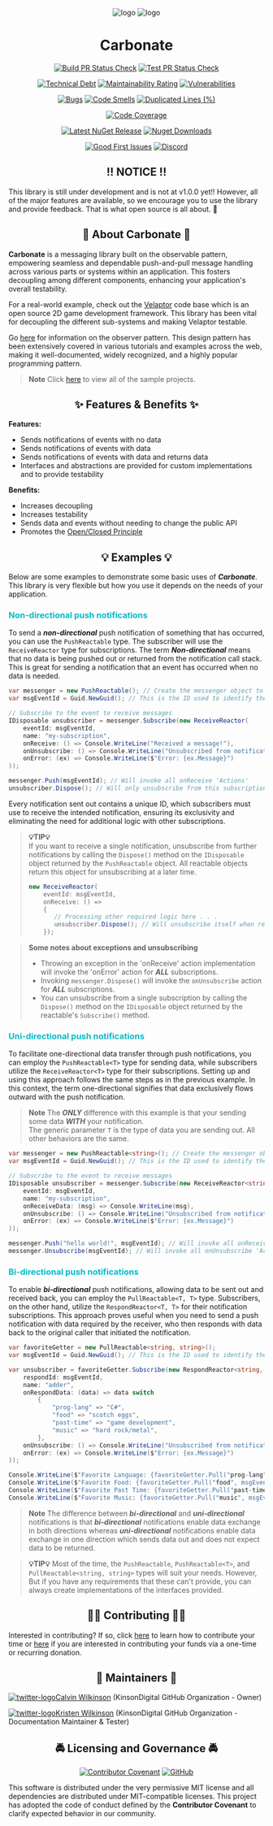<div align="center">

![logo](https://raw.githubusercontent.com/KinsonDigital/Carbonate/preview/Images/carbonate-logo-light-mode.svg#gh-light-mode-only)
![logo](https://raw.githubusercontent.com/KinsonDigital/Carbonate/preview/Images/carbonate-logo-dark-mode.svg#gh-dark-mode-only)
</div>

<h1 style="border:0;font-weight:bold" align="center">Carbonate</h1>

<div align="center">

[![Build PR Status Check](https://img.shields.io/github/actions/workflow/status/KinsonDigital/Carbonate/build-status-check.yml?label=%E2%9A%99%EF%B8%8FBuild)](https://github.com/KinsonDigital/Carbonate/actions/workflows/build-status-check.yml)
[![Test PR Status Check](https://img.shields.io/github/actions/workflow/status/KinsonDigital/Carbonate/test-status-check.yml?label=%F0%9F%A7%AATests)](https://github.com/KinsonDigital/Carbonate/actions/workflows/test-status-check.yml)

[![Technical Debt](https://sonarcloud.io/api/project_badges/measure?project=KinsonDigital_Carbonate&metric=sqale_index)](https://sonarcloud.io/summary/new_code?id=KinsonDigital_Carbonate)
[![Maintainability Rating](https://sonarcloud.io/api/project_badges/measure?project=KinsonDigital_Carbonate&metric=sqale_rating)](https://sonarcloud.io/summary/new_code?id=KinsonDigital_Carbonate)
[![Vulnerabilities](https://sonarcloud.io/api/project_badges/measure?project=KinsonDigital_Carbonate&metric=vulnerabilities)](https://sonarcloud.io/summary/new_code?id=KinsonDigital_Carbonate)

[![Bugs](https://sonarcloud.io/api/project_badges/measure?project=KinsonDigital_Carbonate&metric=bugs)](https://sonarcloud.io/summary/new_code?id=KinsonDigital_Carbonate)
[![Code Smells](https://sonarcloud.io/api/project_badges/measure?project=KinsonDigital_Carbonate&metric=code_smells)](https://sonarcloud.io/summary/new_code?id=KinsonDigital_Carbonate)
[![Duplicated Lines (%)](https://sonarcloud.io/api/project_badges/measure?project=KinsonDigital_Carbonate&metric=duplicated_lines_density)](https://sonarcloud.io/summary/new_code?id=KinsonDigital_Carbonate)

[![Code Coverage](https://img.shields.io/codecov/c/github/KinsonDigital/Carbonate/preview?label=Code%20Coverage&logo=CodeCov&style=flat)](https://app.codecov.io/gh/KinsonDigital/Carbonate)

[![Latest NuGet Release](https://img.shields.io/nuget/vpre/kinsondigital.Carbonate?label=Latest%20Release&logo=nuget)](https://www.nuget.org/packages/KinsonDigital.Carbonate)
[![Nuget Downloads](https://img.shields.io/nuget/dt/KinsonDigital.Carbonate?color=0094FF&label=nuget%20downloads&logo=nuget)](https://www.nuget.org/stats/packages/KinsonDigital.Carbonate?groupby=Version)

[![Good First Issues](https://img.shields.io/github/issues/kinsondigital/Carbonate/good%20first%20issue?color=7057ff&label=Good%20First%20Issues)](https://github.com/KinsonDigital/Carbonate/issues?q=is%3Aissue+is%3Aopen+label%3A%22good+first+issue%22)
[![Discord](https://img.shields.io/discord/481597721199902720?color=%23575CCB&label=chat%20on%20discord&logo=discord&logoColor=white)](https://discord.gg/qewu6fNgv7)
</div>
<h2 style="font-weight:bold;border:0" align="center" >!! NOTICE !!</h2>

This library is still under development and is not at v1.0.0 yet!!  However, all of the major features are available, so we encourage you to use the library and provide feedback.  That is what open source is all about. 🥳

<h2 style="font-weight:bold;border:0" align="center">📖 About Carbonate 📖</h2>

**Carbonate** is a messaging library built on the observable pattern, empowering seamless and dependable push-and-pull message handling across various parts or systems within an application. This fosters decoupling among different components, enhancing your application's overall testability.

For a real-world example, check out the [Velaptor](https://github.com/KinsonDigital/Velaptor) code base which is an open source 2D game development framework.  This library has been vital for decoupling the different sub-systems and making Velaptor testable.

Go [here](https://refactoring.guru/design-patterns/observer) for information on the observer pattern. This design pattern has been extensively covered in various tutorials and examples across the web, making it well-documented, widely recognized, and a highly popular programming pattern.

> **Note** Click [here](https://github.com/KinsonDigital/Carbonate/tree/preview/Samples) to view all of the sample projects.

<h2 style="font-weight:bold;border:0" align="center">✨ Features & Benefits ✨</h2>

**Features:**
- Sends notifications of events with no data
- Sends notifications of events with data
- Sends notifications of events with data and returns data
- Interfaces and abstractions are provided for custom implementations and to provide testability

**Benefits:**
- Increases decoupling
- Increases testability
- Sends data and events without needing to change the public API
- Promotes the [Open/Closed Principle](https://www.tutorialsteacher.com/csharp/open-closed-principle)

<h2 style="font-weight:bold;border:0" align="center">💡 Examples 💡</h2>

Below are some examples to demonstrate some basic uses of ***Carbonate***.  This library is very flexible but how you use it depends on the needs of your application.

<h3 style="font-weight:bold;color: #00BBC6">Non-directional push notifications</h3>

To send a _**non-directional**_ push notification of something that has occurred, you can use the `PushReactable` type. The subscriber will use the `ReceiveReactor` type for subscriptions. The term _**Non-directional**_ means that no data is being pushed out or returned from the notification call stack.  This is great for sending a notification that an event has occurred when no data is needed.

```cs
var messenger = new PushReactable(); // Create the messenger object to push notifications
var msgEventId = Guid.NewGuid(); // This is the ID used to identify the event

// Subscribe to the event to receive messages
IDisposable unsubscriber = messenger.Subscribe(new ReceiveReactor(
    eventId: msgEventId,
    name: "my-subscription",
    onReceive: () => Console.WriteLine("Received a message!"),
    onUnsubscribe: () => Console.WriteLine("Unsubscribed from notifications!"),
    onError: (ex) => Console.WriteLine($"Error: {ex.Message}")
));

messenger.Push(msgEventId); // Will invoke all onReceive 'Actions'
unsubscriber.Dispose(); // Will only unsubscribe from this subscription
```

Every notification sent out contains a unique ID, which subscribers must use to receive the intended notification, ensuring its exclusivity and eliminating the need for additional logic with other subscriptions.

> **💡TIP💡**  
> If you want to receive a single notification, unsubscribe from further notifications by calling the `Dispose()`
> method on the `IDisposable` object returned by the `PushReactable` object. All reactable objects return this object for unsubscribing at a later time.
> ```cs
> new ReceiveReactor(
>     eventId: msgEventId,
>     onReceive: () =>
>     {
>        // Processing other required logic here . . .
>        unsubscriber.Dispose(); // Will unsubscribe itself when receiving the notification
>     });
> ```

> **Some notes about exceptions and unsubscribing**
> - Throwing an exception in the 'onReceive' action implementation will invoke the 'onError' action for _**ALL**_ subscriptions.
> - Invoking `messenger.Dispose()` will invoke the `onUnsubscribe` action for _**ALL**_ subscriptions.
> - You can unsubscribe from a single subscription by calling the `Dispose()` method on the `IDisposable` object returned by the reactable's `Subscribe()` method.


<h3 style="font-weight:bold;color: #00BBC6">Uni-directional push notifications</h3>

To facilitate one-directional data transfer through push notifications, you can employ the `PushReactable<T>` type for sending data, while subscribers utilize the `ReceiveReactor<T>` type for their subscriptions. Setting up and using this approach follows the same steps as in the previous example. In this context, the term one-directional signifies that data exclusively flows outward with the push notification.

> **Note** The _**ONLY**_ difference with this example is that your sending some data _**WITH**_ your notification.  
> The generic parameter `T` is the type of data you are sending out.
> All other behaviors are the same.

```cs
var messenger = new PushReactable<string>(); // Create the messenger object to push notifications
var msgEventId = Guid.NewGuid(); // This is the ID used to identify the event

// Subscribe to the event to receive messages
IDisposable unsubscriber = messenger.Subscribe(new ReceiveReactor<string>(
    eventId: msgEventId,
    name: "my-subscription",
    onReceiveData: (msg) => Console.WriteLine(msg),
    onUnsubscribe: () => Console.WriteLine("Unsubscribed from notifications!"),
    onError: (ex) => Console.WriteLine($"Error: {ex.Message}")
));

messenger.Push("hello world!", msgEventId); // Will invoke all onReceive 'Actions'
messenger.Unsubscribe(msgEventId); // Will invoke all onUnsubscribe 'Actions'
```


<h3 style="font-weight:bold;color: #00BBC6">Bi-directional push notifications</h3>

To enable ***bi-directional*** push notifications, allowing data to be sent out and received back, you can employ the `PullReactable<T, T>` type. Subscribers, on the other hand, utilize the `RespondReactor<T, T>` for their notification subscriptions. This approach proves useful when you need to send a push notification with data required by the receiver, who then responds with data back to the original caller that initiated the notification.

```cs
var favoriteGetter = new PullReactable<string, string>();
var msgEventId = Guid.NewGuid(); // This is the ID used to identify the event

var unsubscriber = favoriteGetter.Subscribe(new RespondReactor<string, string>(
    respondId: msgEventId,
    name: "adder",
    onRespondData: (data) => data switch
        {
            "prog-lang" => "C#",
            "food" => "scotch eggs",
            "past-time" => "game development",
            "music" => "hard rock/metal",
        },
    onUnsubscribe: () => Console.WriteLine("Unsubscribed from notifications!"),
    onError: (ex) => Console.WriteLine($"Error: {ex.Message}")
));

Console.WriteLine($"Favorite Language: {favoriteGetter.Pull("prog-lang", msgEventId)}");
Console.WriteLine($"Favorite Food: {favoriteGetter.Pull("food", msgEventId)}");
Console.WriteLine($"Favorite Past Time: {favoriteGetter.Pull("past-time", msgEventId)}");
Console.WriteLine($"Favorite Music: {favoriteGetter.Pull("music", msgEventId)}");
```

> **Note** The difference between _**bi-directional**_ and _**uni-directional**_ notifications is that _**bi-directional**_ notifications enable data exchange in both directions whereas _**uni-directional**_ notifications enable data exchange in one direction which sends data out and does not expect data to be returned. 

> **💡TIP💡** Most of the time, the `PushReactable`, `PushReactable<T>`, and `PullReactable<string, string>` types will suit your needs.  However, But if you have any requirements that these can't provide, you can always create implementations of the interfaces provided.

<h2 style="font-weight:bold;" align="center">🙏🏼 Contributing 🙏🏼</h2>

Interested in contributing? If so, click [here](https://github.com/KinsonDigital/.github/blob/master/docs/CONTRIBUTING.md) to learn how to contribute your time or [here](https://github.com/sponsors/KinsonDigital) if you are interested in contributing your funds via a one-time or recurring donation.

<h2 style="font-weight:bold;border:0" align="center">🔧 Maintainers 🔧</h2>

[![twitter-logo](https://raw.githubusercontent.com/KinsonDigital/.github/master/Images/twitter-logo-16x16.svg)Calvin Wilkinson](https://twitter.com/KDCoder) (KinsonDigital GitHub Organization - Owner)

[![twitter-logo](https://raw.githubusercontent.com/KinsonDigital/.github/master/Images/twitter-logo-16x16.svg)Kristen Wilkinson](https://twitter.com/kswilky) (KinsonDigital GitHub Organization - Documentation Maintainer & Tester)


<h2 style="font-weight:bold;border:0" align="center">🚔 Licensing and Governance 🚔</h2>

<div align="center">


[![Contributor Covenant](https://img.shields.io/badge/Contributor%20Covenant-2.1-4baaaa.svg?style=flat)](https://github.com/KinsonDigital/.github/blob/master/docs/code_of_conduct.md)
[![GitHub](https://img.shields.io/github/license/kinsondigital/Carbonate)](https://github.com/KinsonDigital/Carbonate/blob/preview/v1.0.0/LICENSE.md)

<div align= "left">

This software is distributed under the very permissive MIT license and all dependencies are distributed under MIT-compatible licenses.
This project has adopted the code of conduct defined by the **Contributor Covenant** to clarify expected behavior in our community.

